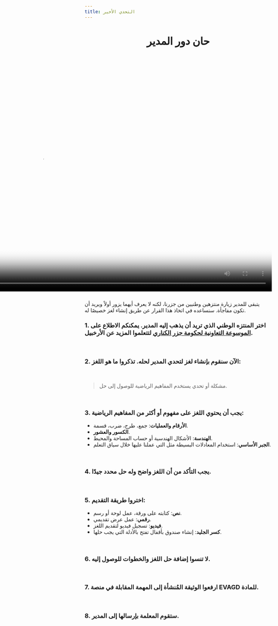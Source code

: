 ```yaml
---
title: التحدي الأخير
---
```


<center>

# حان دور المدير
</center>
<br />

<video autoplay controls height="620" poster="/img/actividad-1/reto-6/mensaje-final-del-director-720-poster.png" style="float: right; margin-left: 35px; margin-bottom: 25px;">
  <source
    src="/img/actividad-1/reto-6/mensaje-final-del-director-720.mov"
    type="video/mp4"
  >
  متصفحك لا يدعم علامة الفيديو.
</video>

يتبقى للمدير زيارة منتزهين وطنيين من جزرنا، لكنه لا يعرف أيهما يزور أولاً ويريد أن تكون مفاجأة. سنساعده في اتخاذ هذا القرار عن طريق إنشاء لغز خصيصًا له.

### 1. اختر المنتزه الوطني الذي تريد أن يذهب إليه المدير. يمكنكم الاطلاع على [الموسوعة التعاونية لحكومة جزر الكناري](https://www3.gobiernodecanarias.org/medusa/wiki/index.php?title=Página_principal) لتتعلموا المزيد عن الأرخبيل.
<br />

### 2. الآن سنقوم بإنشاء لغز لتحدي المدير لحله. تذكروا ما هو اللغز:
<br />

> مشكلة أو تحدي يستخدم المفاهيم الرياضية للوصول إلى حل.
<br />

### 3. يجب أن يحتوي اللغز على مفهوم أو أكثر من المفاهيم الرياضية:

- **الأرقام والعمليات**: جمع، طرح، ضرب، قسمة.
- **الكسور والعشور**.
- **الهندسة**: الأشكال الهندسية أو حساب المساحة والمحيط.
- **الجبر الأساسي**: استخدام المعادلات البسيطة مثل التي عملنا عليها خلال سياق التعلم.
<br />

### 4. يجب التأكد من أن اللغز واضح وله حل محدد جيدًا.
<br />

### 5. اختروا طريقة التقديم:

- **نص**: كتابته على ورقة، عمل لوحة أو رسم.
- **رقمي**: عمل عرض تقديمي.
- **فيديو**: تسجيل فيديو لتقديم اللغز.
- **كسر الجليد**: إنشاء صندوق بأقفال تفتح بالأدلة التي يجب حلها.
<br />

### 6. لا تنسوا إضافة حل اللغز والخطوات للوصول إليه.
<br />

### 7. ارفعوا الوثيقة المُنشأة إلى المهمة المقابلة في منصة EVAGD للمادة.
<br />

### 8. ستقوم المعلمة بإرسالها إلى المدير.
